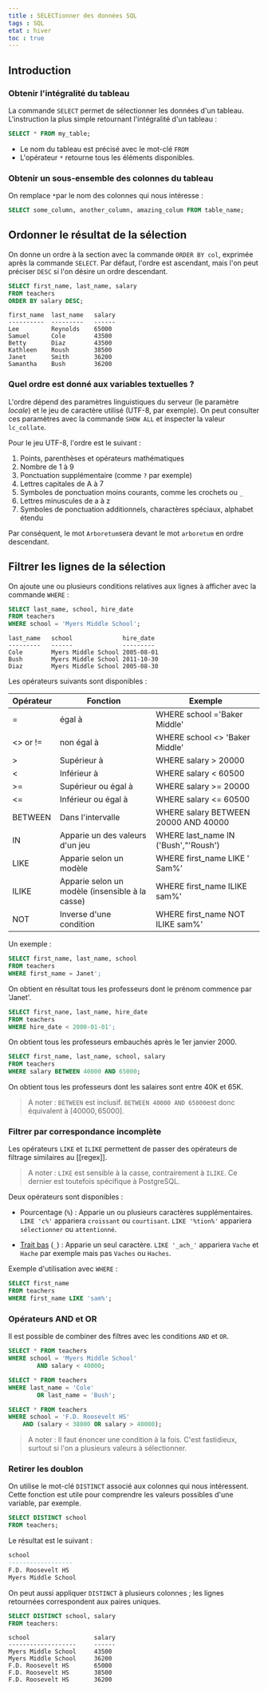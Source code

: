 ```yaml
---
title : SELECTionner des données SQL
tags : SQL
etat : hiver
toc : true
---
```


## Introduction
### Obtenir l'intégralité du tableau
La commande `SELECT` permet de sélectionner les données d'un tableau. L'instruction la plus simple retournant l'intégralité d'un tableau :

```SQL
SELECT * FROM my_table;
````

- Le nom du tableau est précisé avec le mot-clé `FROM`
- L'opérateur `*` retourne tous les éléments disponibles.

### Obtenir un sous-ensemble des colonnes du tableau
On remplace `*`par le nom des colonnes qui nous intéresse :

```SQL
SELECT some_column, another_column, amazing_colum FROM table_name;
````

## Ordonner le résultat de la sélection

On donne un ordre à la section avec la commande `ORDER BY col`, exprimée après la commande `SELECT`. Par défaut, l'ordre est ascendant, mais l'on peut préciser `DESC` si l'on désire un ordre descendant.

```SQL
SELECT first_name, last_name, salary
FROM teachers
ORDER BY salary DESC;
`````

````
first_name	last_name	salary
---------- 	--------- 	------
Lee 		Reynolds 	65000
Samuel 		Cole 		43500
Betty 		Diaz 		43500
Kathleen 	Roush 		38500
Janet 		Smith 		36200
Samantha 	Bush 		36200
````

### Quel ordre est donné aux variables textuelles ?
L'ordre dépend des paramètres linguistiques du serveur (le paramètre *locale*) et le jeu de caractère utilisé (UTF-8, par exemple). On peut consulter ces paramètres avec la commande `SHOW ALL` et inspecter la valeur `lc_collate`.

Pour le jeu UTF-8, l'ordre est le suivant :
1. Points, parenthèses et opérateurs mathématiques
2. Nombre de 1 à 9
3. Ponctuation supplémentaire (comme `?` par exemple)
4. Lettres capitales de A à 7
5. Symboles de ponctuation moins courants, comme les crochets ou `_`
6. Lettres minuscules de a à z
7. Symboles de ponctuation additionnels, charactères spéciaux, alphabet étendu

Par conséquent, le mot `Arboretum`sera devant le mot `arboretum` en ordre descendant.

## Filtrer les lignes de la sélection

On ajoute une ou plusieurs conditions relatives aux lignes à afficher avec la commande `WHERE` :

```SQL
SELECT last_name, school, hire_date
FROM teachers
WHERE school = 'Myers Middle School';
````

````
last_name	school				hire_date
---------	------				---------
Cole		Myers Middle School	2005-08-01
Bush		Myers Middle School	2011-10-30
Diaz		Myers Middle School	2005-08-30
````

Les opérateurs suivants sont disponibles :

| Opérateur | Fonction                                         | Exemple                              |
|-----------|--------------------------------------------------|--------------------------------------|
| =         | égal à                                           | WHERE school ='Baker Middle'         |
| <> or !=  | non égal à                                       | WHERE school <> 'Baker Middle'       |
| >         | Supérieur à                                      | WHERE salary > 20000                 |
| <         | Inférieur à                                      | WHERE salary < 60500                 |
| >=        | Supérieur ou égal à                              | WHERE salary >= 20000                |
| <=        | Inférieur ou égal à                              | WHERE salary <= 60500                |
| BETWEEN   | Dans l'intervalle                                | WHERE salary BETWEEN 20000 AND 40000 |
| IN        | Apparie un des valeurs d'un jeu                  | WHERE last_name IN ('Bush',"'Roush') |
| LIKE      | Apparie selon un modèle                          | WHERE first_name LIKE ' Sam%'        |
| ILIKE     | Apparie selon un modèle  (insensible à la casse) | WHERE first_name ILIKE sam%'         |
| NOT       | Inverse d'une condition                          | WHERE first_name NOT ILIKE sam%'     |

Un exemple :
```SQL
SELECT first_name, last_name, school
FROM teachers
WHERE first_name = Janet';
````

On obtient en résultat tous les professeurs dont le prénom commence par 'Janet'.

```SQL
SELECT first_nane, last_name, hire_date
FROM teachers
WHERE hire_date < 2000-01-01';
```

On obtient tous les professeurs embauchés après le 1er janvier 2000.
```SQL
SELECT first_name, last_name, school, salary
FROM teachers
WHERE salary BETWEEN 40000 AND 65000;
````

On obtient tous les professeurs dont les salaires sont entre 40K et 65K.

> A noter :  `BETWEEN` est inclusif. `BETWEEN 40000 AND 65000`est donc équivalent à $[40000, 65000]$.

### Filtrer par correspondance incomplète

Les opérateurs `LIKE` et `ILIKE` permettent de passer des opérateurs de filtrage similaires au [[regex]].

> A noter : `LIKE` est sensible à la casse, contrairement à `ILIKE`. Ce dernier est toutefois spécifique à PostgreSQL.

Deux opérateurs sont disponibles :

- Pourcentage (`%`) : Apparie un ou plusieurs caractères supplémentaires. `LIKE 'c%'` appariera `croissant` ou `courtisant`. `LIKE '%tion%'` appariera `sélectionner` ou `attentionné`.

- [Trait bas](http://gdt.oqlf.gouv.qc.ca/ficheOqlf.aspx?Id_Fiche=9472174) (`_`) : Apparie un seul caractère. `LIKE '_ach_'` appariera `Vache` et `Hache` par exemple mais pas `Vaches` ou `Haches`.

Exemple d'utilisation avec `WHERE` :
```SQL
SELECT first_name
FROM teachers
WHERE first_name LIKE 'sam%';
````

### Opérateurs AND et OR
Il est possible de combiner des filtres avec les conditions `AND` et `OR`.

```SQL
SELECT * FROM teachers
WHERE school = 'Myers Middle School'
		AND salary < 40000;

SELECT * FROM teachers
WHERE last_name = 'Cole'
		OR last_name = 'Bush';

SELECT * FROM teachers
WHERE school = 'F.D. Roosevelt HS'
	AND (salary < 38000 OR salary > 40000);
````

> A noter : Il faut énoncer une condition à la fois. C'est fastidieux, surtout si l'on a plusieurs valeurs à sélectionner.

### Retirer les doublon

On utilise le mot-clé `DISTINCT` associé aux colonnes qui nous intéressent. Cette fonction est utile pour comprendre les valeurs possibles d'une variable, par exemple.

```SQL
SELECT DISTINCT school
FROM teachers;
````

Le résultat est le suivant :

```SQL
school
------------------
F.D. Roosevelt HS
Myers Middle School
````

On peut aussi appliquer `DISTINCT` à plusieurs colonnes ; les lignes retournées correspondent aux paires uniques.

```SQL
SELECT DISTINCT school, salary
FROM teachers:
````

```
school 					salary
-------------------		------
Myers Middle School		43500
Myers Middle School		36200
F.D. Roosevelt HS		65000
F.D. Roosevelt HS		38500
F.D. Roosevelt HS		36200
````
